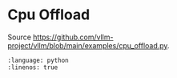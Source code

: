 # Cpu Offload

Source <https://github.com/vllm-project/vllm/blob/main/examples/cpu_offload.py>.

```{literalinclude} ../../../../examples/cpu_offload.py
:language: python
:linenos: true
```
